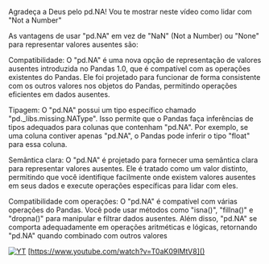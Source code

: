Agradeça a Deus pelo pd.NA! Vou te mostrar neste vídeo como lidar com "Not a Number"

As vantagens de usar "pd.NA" em vez de "NaN" (Not a Number) ou "None" para representar valores ausentes são:

Compatibilidade: O "pd.NA" é uma nova opção de representação de valores ausentes introduzida no Pandas 1.0, que é compatível com as operações existentes do Pandas. Ele foi projetado para funcionar de forma consistente com os outros valores nos objetos do Pandas, permitindo operações eficientes em dados ausentes.

Tipagem: O "pd.NA" possui um tipo específico chamado "pd._libs.missing.NAType". Isso permite que o Pandas faça inferências de tipos adequados para colunas que contenham "pd.NA". Por exemplo, se uma coluna contiver apenas "pd.NA", o Pandas pode inferir o tipo "float" para essa coluna.

Semântica clara: O "pd.NA" é projetado para fornecer uma semântica clara para representar valores ausentes. Ele é tratado como um valor distinto, permitindo que você identifique facilmente onde existem valores ausentes em seus dados e execute operações específicas para lidar com eles.

Compatibilidade com operações: O "pd.NA" é compatível com várias operações do Pandas. Você pode usar métodos como "isna()", "fillna()" e "dropna()" para manipular e filtrar dados ausentes. Além disso, "pd.NA" se comporta adequadamente em operações aritméticas e lógicas, retornando "pd.NA" quando combinado com outros valores

[![YT](https://i.ytimg.com/vi/T0aK09lMtV8/maxresdefault.jpg)](https://www.youtube.com/watch?v=T0aK09lMtV8)
[https://www.youtube.com/watch?v=T0aK09lMtV8]()
